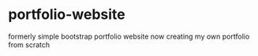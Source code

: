# portfolio-website
formerly simple bootstrap portfolio website
now creating my own portfolio from scratch
